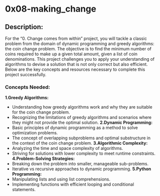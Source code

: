 # 0x08-making_change

## Description:
For the “0. Change comes from within” project, you will tackle a classic problem from the domain of dynamic programming and greedy algorithms: the coin change problem. The objective is to find the minimum number of coins required to make up a given total amount, given a list of coin denominations. This project challenges you to apply your understanding of algorithms to devise a solution that is not only correct but also efficient. Below are the key concepts and resources necessary to complete this project successfully.

### Concepts Needed:
<b>1.Greedy Algorithms:</b>
- Understanding how greedy algorithms work and why they are suitable for the coin change problem.
- Recognizing the limitations of greedy algorithms and scenarios where they might not provide the optimal solution.
<b>2.Dynamic Programming:</b>
- Basic principles of dynamic programming as a method to solve optimization problems.
- The concept of overlapping subproblems and optimal substructure in the context of the coin change problem.
<b>3.Algorithmic Complexity:</b>
- Analyzing the time and space complexity of algorithms.
- Striving for solutions with lower complexity to meet runtime constraints.
<b>4.Problem-Solving Strategies:</b>
- Breaking down the problem into smaller, manageable sub-problems.
- Iterative vs recursive approaches to dynamic programming.
<b>5.Python Programming:</b>
- Manipulating lists and using list comprehensions.
- Implementing functions with efficient looping and conditional statements.
